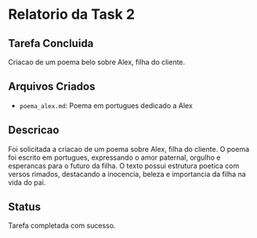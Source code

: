 # Relatorio da Task 2

## Tarefa Concluida
Criacao de um poema belo sobre Alex, filha do cliente.

## Arquivos Criados
- `poema_alex.md`: Poema em portugues dedicado a Alex

## Descricao
Foi solicitada a criacao de um poema sobre Alex, filha do cliente. O poema foi escrito em portugues, expressando o amor paternal, orgulho e esperancas para o futuro da filha. O texto possui estrutura poetica com versos rimados, destacando a inocencia, beleza e importancia da filha na vida do pai.

## Status
Tarefa completada com sucesso.